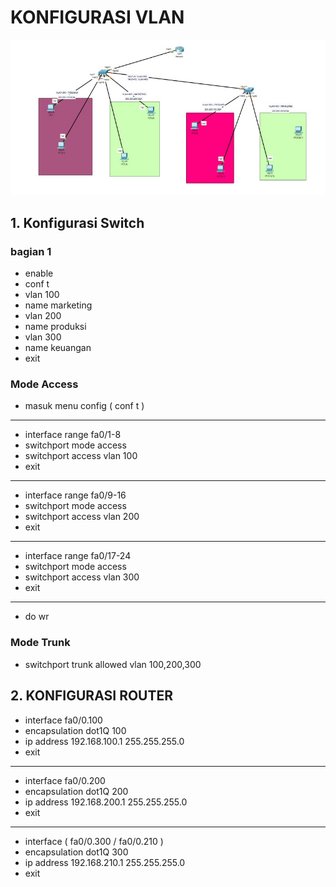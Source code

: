 # KONFIGURASI VLAN

![alt text](https://github.com/akhbarss/JNAB-DAY2/blob/main/public/konfigurasi-vlan.jpg?raw=true)

## 1. Konfigurasi Switch

### bagian 1

- enable
- conf t
- vlan 100
- name marketing
- vlan 200
- name produksi
- vlan 300
- name keuangan
- exit

### Mode Access
- masuk menu config ( conf t )
---
- interface range fa0/1-8
- switchport mode access
- switchport access vlan 100
- exit
---
- interface range fa0/9-16
- switchport mode access
- switchport access vlan 200
- exit
---
- interface range fa0/17-24
- switchport mode access
- switchport access vlan 300
- exit
---
- do wr

### Mode Trunk
- switchport trunk allowed vlan 100,200,300

## 2. KONFIGURASI ROUTER
- interface fa0/0.100
- encapsulation dot1Q 100
- ip address 192.168.100.1 255.255.255.0
- exit
---
- interface fa0/0.200
- encapsulation dot1Q 200
- ip address 192.168.200.1 255.255.255.0
- exit
---
- interface ( fa0/0.300  / fa0/0.210 )
- encapsulation dot1Q 300
- ip address 192.168.210.1 255.255.255.0
- exit
